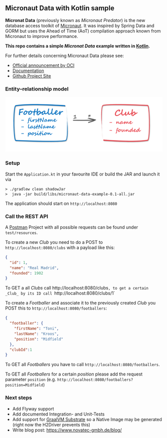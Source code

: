 ## Micronaut Data with Kotlin sample

__Micronat Data__ (previously known as _Micronaut Predator_) is the new database access toolkit of 
[Micronaut](https://micronaut.io/).
It was inspired by Spring Data and GORM but uses the Ahead of Time (AoT) compilation approach known from Micronaut 
to improve performance.

**This repo contains a simple _Micronat Data_ example written in [Kotlin](https://kotlinlang.org/).**

For further details concerning Micronaut Data please see:
- [Official announcement by OCI](https://objectcomputing.com/news/2019/07/18/unleashing-predator-precomputed-data-repositories)
- [Documentation](https://micronaut-projects.github.io/micronaut-data/snapshot/guide/#sql)
- [Github Project Site](https://github.com/micronaut-projects/micronaut-data)

### Entity–relationship model

![Entities](entities.png)

### Setup
Start the `Application.kt` in your favourite IDE or build the JAR and launch it via
```
> ./gradlew clean shadowJar  
>  java -jar build/libs/micronaut-data-example-0.1-all.jar
 ```
 
 The application should start on `http://localhost:8080` 

### Call the REST API

A [Postman](https://www.getpostman.com/) Project with all possible requests can be found under `test/resources`.

To create a new _Club_ you need to do a POST to `http://localhost:8080/clubs` with a payload like this:
```json
{
  "id": 1,
  "name": "Real Madrid",
  "founded": 1902
}
```
To GET a all _Clubs_ call http://localhost:8080/clubs`, to get a certain _Club_ by its ID call `http://localhost:8080/clubs/1`

To create a _Footballer_ and associate it to the previously created _Club_ you POST this to 
`http://localhost:8080/footballers`:
```json
{
  "footballer": {
    "firstName": "Toni",
	"lastName": "Kroos",
	"position": "Midfield"
  },
  "clubId":1
}
```

To GET all _Footballers_ you have to call `http://localhost:8080/footballers`. 

To GET all _Footballers_ for a certain _position_ please add the request parameter `position` (e.g. `http://localhost:8080/footballers?position=Midfield`) 

### Next steps
- Add Flyway support
- Add documented Integration- and Unit-Tests
- Add support for [GraalVM Substrate](https://www.graalvm.org/docs/reference-manual/aot-compilation/) so a Native Image may be generated (right now the H2Driver prevents this)
- Write blog post: https://www.novatec-gmbh.de/blog/